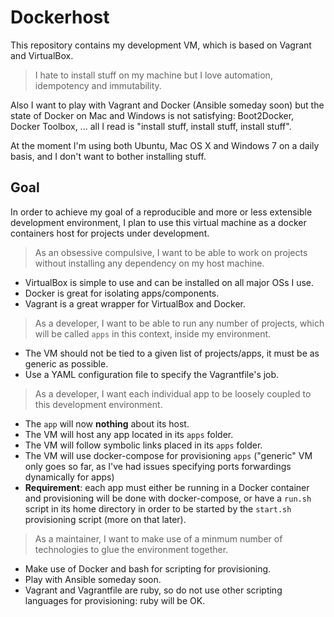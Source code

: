 # Dockerhost

This repository contains my development VM, which is based on Vagrant and VirtualBox.

> I hate to install stuff on my machine but I love automation, idempotency
> and immutability.

Also I want to play with Vagrant and Docker (Ansible someday soon) but
the state of Docker on Mac and Windows is not satisfying: Boot2Docker,
Docker Toolbox, ... all I read is "install stuff, install stuff, install stuff".

At the moment I'm using both Ubuntu, Mac OS X and Windows 7 on a daily basis,
and I don't want to bother installing stuff.

## Goal

In order to achieve my goal of a reproducible and more or less extensible
development environment, I plan to use this virtual machine as a docker
containers host for projects under development.

> As an obsessive compulsive, I want to be able to work on projects without
> installing any dependency on my host machine.

* VirtualBox is simple to use and can be installed on all major OSs I use.
* Docker is great for isolating apps/components.
* Vagrant is a great wrapper for VirtualBox and Docker.

> As a developer, I want to be able to run any number of projects, which will
be called `apps` in this context, inside my environment.

* The VM should not be tied to a given list of projects/apps, it
must be as generic as possible.
* Use a YAML configuration file to specify the Vagrantfile's job.

> As a developer, I want each individual app to be loosely coupled to this
development environment.

* The `app` will now **nothing** about its host.
* The VM will host any app located in its `apps` folder.
* The VM will follow symbolic links placed in its `apps` folder.
* The VM will use docker-compose for provisioning `apps` ("generic" VM only
  goes so far, as I've had issues specifying ports forwardings dynamically for
  apps)
* **Requirement**: each app must either be running in a Docker container and
  provisioning will be done with docker-compose, or have a `run.sh ` script in
  its home directory in order to be started by the `start.sh` provisioning
  script (more on that later).

> As a maintainer, I want to make use of a minmum number of technologies to glue
the environment together.

* Make use of Docker and bash for scripting for provisioning.
* Play with Ansible someday soon.
* Vagrant and Vagrantfile are ruby, so do not use other scripting languages
  for provisioning: ruby will be OK.
